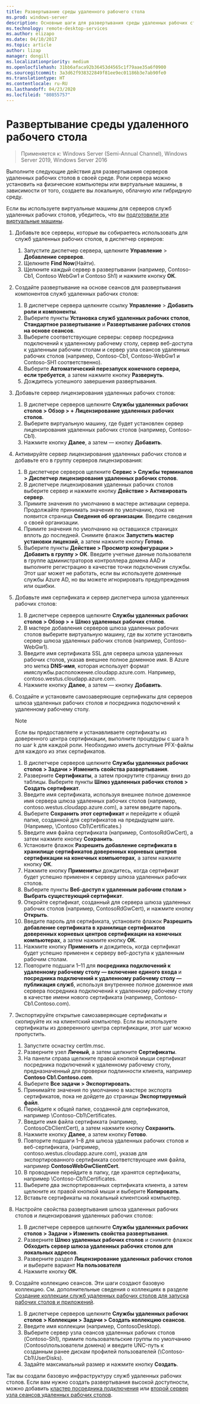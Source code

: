 ```yaml
---
title: Развертывание среды удаленного рабочего стола
ms.prod: windows-server
description: Основные шаги для развертывания среды удаленных рабочих столов.
ms.technology: remote-desktop-services
ms.author: elizapo
ms.date: 04/10/2017
ms.topic: article
author: lizap
manager: dongill
ms.localizationpriority: medium
ms.openlocfilehash: 31bb6afaca92b36453d4565c1f79aae35a6f0900
ms.sourcegitcommit: 3a3d62f938322849f81ee9ec01186b3e7ab90fe0
ms.translationtype: HT
ms.contentlocale: ru-RU
ms.lasthandoff: 04/23/2020
ms.locfileid: "80855757"
---
```

# <a name="deploy-your-remote-desktop-environment"></a>Развертывание среды удаленного рабочего стола

>Применяется к: Windows Server (Semi-Annual Channel), Windows Server 2019, Windows Server 2016

Выполните следующие действия для развертывания серверов удаленных рабочих столов в своей среде. Роли сервера можно установить на физические компьютеры или виртуальные машины, в зависимости от того, создаете вы локальную, облачную или гибридную среду. 

Если вы используете виртуальные машины для серверов служб удаленных рабочих столов, убедитесь, что вы [подготовили эти виртуальные машины](rds-prepare-vms.md).
  
  
1.  Добавьте все серверы, которые вы собираетесь использовать для служб удаленных рабочих столов, в диспетчер серверов:  
    1.  Запустите диспетчер сервера, щелкните **Управление** > **Добавление серверов**.  
    2.  Щелкните **Find Now**(Найти).  
    3.  Щелкните каждый сервер в развертывании (например, Contoso-Cb1, Contoso WebGw1 и Contoso Sh1) и нажмите кнопку **ОК**.  
2.  Создайте развертывание на основе сеансов для развертывания компонентов служб удаленных рабочих столов:  
    1.  В диспетчере сервера щелкните ссылку **Управление** > **Добавить роли и компоненты**.  
    2.  Выберите пункты **Установка служб удаленных рабочих столов**, **Стандартное развертывание** и **Развертывание рабочих столов на основе сеансов**.  
    3.  Выберите соответствующие серверы: сервер посредника подключений к удаленному рабочему столу, сервер веб-доступа к удаленным рабочим столам и сервер узла сеансов удаленных рабочих столов (например, Contoso-Cb1, Contoso-WebGw1 и Contoso-SH1 соответственно).  
    4.  Выберите **Автоматический перезапуск конечного сервера, если требуется**, а затем нажмите кнопку **Развернуть**.  
    5.  Дождитесь успешного завершения развертывания.  
3.  Добавьте сервер лицензирования удаленных рабочих столов:  
    1.  В диспетчере серверов щелкните **Службы удаленных рабочих столов > Обзор > + Лицензирование удаленных рабочих столов**.  
    2.  Выберите виртуальную машину, где будет установлен сервер лицензирования удаленных рабочих столов (например, Contoso-Cb1).  
    3.  Нажмите кнопку **Далее**, а затем — кнопку **Добавить**.  
4.  Активируйте сервер лицензирования удаленных рабочих столов и добавьте его в группу серверов лицензирования:  
    1.  В диспетчере серверов щелкните **Сервис > Службы терминалов > Диспетчер лицензирования удаленных рабочих столов**.  
    2.  В диспетчере лицензирования удаленных рабочих столов выберите сервер и нажмите кнопку **Действие > Активировать сервер**.  
    3.  Примите значения по умолчанию в мастере активации сервера. Продолжайте принимать значения по умолчанию, пока не появится страница **Сведения об организации**. Введите сведения о своей организации.  
    4.  Примите значения по умолчанию на оставшихся страницах вплоть до последней. Снимите флажок **Запустить мастер установки лицензий**, а затем нажмите кнопку **Готово**.  
    5.  Выберите пункты **Действие > Просмотр конфигурации > Добавить в группу > ОК**. Введите учетные данные пользователя в группе администраторов контроллера домена AAD и выполните регистрацию в качестве точки подключения службы. Этот шаг может не работать, если вы используете доменные службы Azure AD, но вы можете игнорировать предупреждения или ошибки.  
5.  Добавьте имя сертификата и сервер диспетчера шлюза удаленных рабочих столов:  
    1.  В диспетчере серверов щелкните **Службы удаленных рабочих столов > Обзор > + Шлюз удаленных рабочих столов**.  
    2.  В мастере добавления серверов шлюза удаленных рабочих столов выберите виртуальную машину, где вы хотите установить сервер шлюза удаленных рабочих столов (например, Contoso-WebGw1).  
    3.  Введите имя сертификата SSL для сервера шлюза удаленных рабочих столов, указав внешнее полное доменное имя. В Azure это метка **DNS-имя**, которая использует формат имяслужбы.расположение.cloudapp.azure.com. Например, contoso.westus.cloudapp.azure.com.  
    4.  Нажмите кнопку **Далее**, а затем — кнопку **Добавить**.
6.  Создайте и установите самозаверяющие сертификаты для серверов шлюза удаленных рабочих столов и посредника подключений к удаленному рабочему столу.

       > [!NOTE]
       > Если вы предоставляете и устанавливаете сертификаты из доверенного центра сертификации, выполните процедуры с шага h по шаг k для каждой роли. Необходимо иметь доступные PFX-файлы для каждого из этих сертификатов.
       
    1.  В диспетчере серверов щелкните **Службы удаленных рабочих столов > Задачи > Изменить свойства развертывания**.  
    2.  Разверните **Сертификаты**, а затем прокрутите страницу вниз до таблицы. Выберите пункты **Шлюз удаленных рабочих столов > Создать сертификат**.  
    3.  Введите имя сертификата, используя внешнее полное доменное имя сервера шлюза удаленных рабочих столов (например, contoso.westus.cloudapp.azure.com), а затем введите пароль.  
    4.  Выберите **Сохранить этот сертификат** и перейдите к общей папке, созданной для сертификатов на предыдущем шаге. (Например, \Contoso Cb1\Certificates.)  
    5.  Введите имя файла сертификата (например, ContosoRdGwCert), а затем нажмите кнопку **Сохранить**.  
    6.  Установите флажок **Разрешить добавление сертификата в хранилище сертификатов доверенных корневых центров сертификации на конечных компьютерах**, а затем нажмите кнопку **ОК**.  
    7.  Нажмите кнопку **Применить**и дождитесь, когда сертификат будет успешно применен к серверу шлюза удаленных рабочих столов.  
    8.  Выберите пункты **Веб-доступ к удаленным рабочим столам > Выбрать существующий сертификат**.  
    9.  Откройте сертификат, созданный для сервера шлюза удаленных рабочих столов (например, ContosoRdGwCert), и нажмите кнопку **Открыть**.  
    10. Введите пароль для сертификата, установите флажок **Разрешить добавление сертификата в хранилище сертификатов доверенных корневых центров сертификации на конечных компьютерах**, а затем нажмите кнопку **ОК**.  
    11. Нажмите кнопку **Применить** и дождитесь, когда сертификат будет успешно применен к серверу веб-доступа к удаленным рабочим столам.  
    12. Повторите подшаги 1–11 для **посредника подключений к удаленному рабочему столу — включение единого входа** и **посредника подключений к удаленному рабочему столу — публикация служб**, используя внутреннее полное доменное имя сервера посредника подключений к удаленному рабочему столу в качестве имени нового сертификата (например, Contoso-Cb1.Contoso.com).  
7.  Экспортируйте открытые самозаверяющие сертификаты и скопируйте их на клиентский компьютер. Если вы используете сертификаты из доверенного центра сертификации, этот шаг можно пропустить.  
    1.  Запустите оснастку certlm.msc.  
    2.  Разверните узел **Личный**, а затем щелкните **Сертификаты**.  
    3.  На панели справа щелкните правой кнопкой мыши сертификат посредника подключений к удаленному рабочему столу, предназначенный для проверки подлинности клиента, например **Contoso Cb1.Contoso.com**.  
    4.  Выберите **Все задачи > Экспортировать**.  
    5.  Принимайте значения по умолчанию в мастере экспорта сертификатов, пока не дойдете до страницы **Экспортируемый файл**.  
    6.  Перейдите к общей папке, созданной для сертификатов, например \Contoso-Cb1\Certificates.  
    7.  Введите имя файла сертификата (например, ContosoCbClientCert), а затем нажмите кнопку **Сохранить**.  
    8.  Нажмите кнопку **Далее**, а затем кнопку **Готово**.  
    9.  Повторите подшаги 1–8 для шлюза удаленных рабочих столов и веб-сертификата, (например, contoso.westus.cloudapp.azure.com), указав для экспортированного сертификата соответствующее имя файла, например **ContosoWebGwClientCert**.  
    10. В проводнике перейдите в папку, где хранятся сертификаты, например \Contoso-Cb1\Certificates.  
    11. Выберите два экспортированных сертификата клиента, а затем щелкните их правой кнопкой мыши и выберите **Копировать**.  
    12. Вставьте сертификаты на локальный клиентский компьютер.  
8.  Настройте свойства развертывания шлюза удаленных рабочих столов и лицензирования удаленных рабочих столов:  
    1.  В диспетчере серверов щелкните **Службы удаленных рабочих столов > Задачи > Изменить свойства развертывания**.  
    2.  Разверните **Шлюз удаленных рабочих столов** и снимите флажок **Обходить сервер шлюза удаленных рабочих столов для локальных адресов**.  
    3.  Разверните раздел **Лицензирование удаленных рабочих столов** и выберите вариант **На пользователя**  
    4.  Нажмите кнопку **ОК**.  
10. Создайте коллекцию сеансов. Эти шаги создают базовую коллекцию. См. дополнительные сведения о коллекциях в разделе [Создание коллекции служб удаленных рабочих столов для запуска рабочих столов и приложений](rds-create-collection.md).
 
    1.  В диспетчере серверов щелкните **Службы удаленных рабочих столов > Коллекции > Задачи > Создать коллекцию сеансов**.  
    2.  Введите имя коллекции (например, ContosoDesktop).  
    3.  Выберите сервер узла сеансов удаленных рабочих столов (Contoso-Sh1), примите пользовательские группы по умолчанию (Contoso\пользователи домена) и введите UNC-путь к созданным ранее дискам профилей пользователей (\Contoso-Cb1\UserDisks).  
    4.  Задайте максимальный размер и нажмите кнопку **Создать**.  
  

Так вы создали базовую инфраструктуру служб удаленных рабочих столов. Если вам нужно создать развертывания высокой доступности, можно добавить [кластер посредника подключения](rds-connection-broker-cluster.md) или [второй сервер узла сеансов удаленных рабочих столов](rds-scale-rdsh-farm.md).

